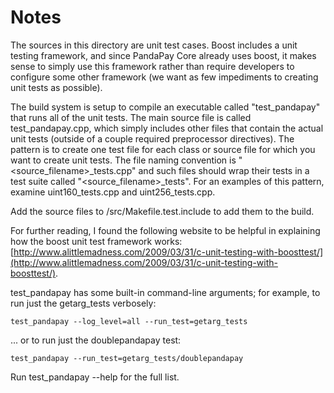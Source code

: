 # Notes
The sources in this directory are unit test cases.  Boost includes a
unit testing framework, and since PandaPay Core already uses boost, it makes
sense to simply use this framework rather than require developers to
configure some other framework (we want as few impediments to creating
unit tests as possible).

The build system is setup to compile an executable called "test_pandapay"
that runs all of the unit tests.  The main source file is called
test_pandapay.cpp, which simply includes other files that contain the
actual unit tests (outside of a couple required preprocessor
directives).  The pattern is to create one test file for each class or
source file for which you want to create unit tests.  The file naming
convention is "<source_filename>_tests.cpp" and such files should wrap
their tests in a test suite called "<source_filename>_tests".  For an
examples of this pattern, examine uint160_tests.cpp and
uint256_tests.cpp.

Add the source files to /src/Makefile.test.include to add them to the build.

For further reading, I found the following website to be helpful in
explaining how the boost unit test framework works:
[http://www.alittlemadness.com/2009/03/31/c-unit-testing-with-boosttest/](http://www.alittlemadness.com/2009/03/31/c-unit-testing-with-boosttest/).

test_pandapay has some built-in command-line arguments; for
example, to run just the getarg_tests verbosely:

    test_pandapay --log_level=all --run_test=getarg_tests

... or to run just the doublepandapay test:

    test_pandapay --run_test=getarg_tests/doublepandapay

Run  test_pandapay --help   for the full list.

